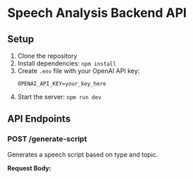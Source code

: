 # Speech Analysis Backend API

## Setup
1. Clone the repository
2. Install dependencies: `npm install`
3. Create `.env` file with your OpenAI API key:
   ```
   OPENAI_API_KEY=your_key_here
   ```
4. Start the server: `npm run dev`

## API Endpoints

### POST /generate-script
Generates a speech script based on type and topic.

**Request Body:**
